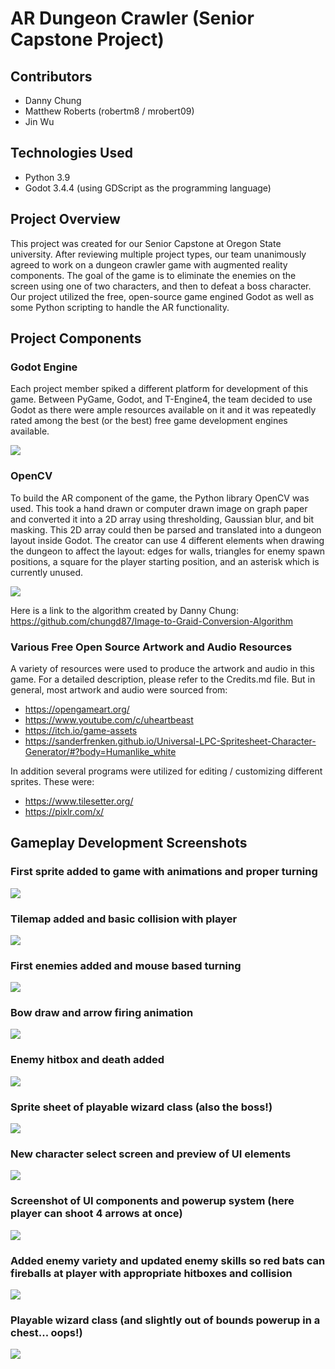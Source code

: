 # AR Dungeon Crawler (Senior Capstone Project)

## Contributors
- Danny Chung
- Matthew Roberts (robertm8 / mrobert09)
- Jin Wu

## Technologies Used
- Python 3.9
- Godot 3.4.4 (using GDScript as the programming language)

## Project Overview
This project was created for our Senior Capstone at Oregon State university. After reviewing multiple project types, our team unanimously agreed to work on a dungeon crawler game with augmented reality components. The goal of the game is to eliminate the enemies on the screen using one of two characters, and then to defeat a boss character. Our project utilized the free, open-source game engined Godot as well as some Python scripting to handle the AR functionality.

## Project Components
### Godot Engine
Each project member spiked a different platform for development of this game. Between PyGame, Godot, and T-Engine4, the team decided to use Godot as there were ample resources available on it and it was repeatedly rated among the best (or the best) free game development engines available.

![](./Screenshots/engine.png)

### OpenCV
To build the AR component of the game, the Python library OpenCV was used. This took a hand drawn or computer drawn image on graph paper and converted it into a 2D array using thresholding, Gaussian blur, and bit masking. This 2D array could then be parsed and translated into a dungeon layout inside Godot. The creator can use 4 different elements when drawing the dungeon to affect the layout: edges for walls, triangles for enemy spawn positions, a square for the player starting position, and an asterisk which is currently unused.

![](./Screenshots/conversionAlgo.gif)

Here is a link to the algorithm created by Danny Chung: https://github.com/chungd87/Image-to-Graid-Conversion-Algorithm

### Various Free Open Source Artwork and Audio Resources
A variety of resources were used to produce the artwork and audio in this game. For a detailed description, please refer to the Credits.md file. But in general, most artwork and audio were sourced from:
- https://opengameart.org/
- https://www.youtube.com/c/uheartbeast
- https://itch.io/game-assets
- https://sanderfrenken.github.io/Universal-LPC-Spritesheet-Character-Generator/#?body=Humanlike_white

In addition several programs were utilized for editing / customizing different sprites. These were:
- https://www.tilesetter.org/
- https://pixlr.com/x/

## Gameplay Development Screenshots
### First sprite added to game with animations and proper turning
![](./Screenshots/movement.gif)

### Tilemap added and basic collision with player
![](./Screenshots/sliding.gif)

### First enemies added and mouse based turning
![](./Screenshots/mouse&#32;turning.gif)

### Bow draw and arrow firing animation
![](./Screenshots/shooting.gif)

### Enemy hitbox and death added
![](./Screenshots/enemy&#32;hitbox.gif)

### Sprite sheet of playable wizard class (also the boss!)
![](./Screenshots/fullsheet.png)

### New character select screen and preview of UI elements
![](./Screenshots/select.png)

### Screenshot of UI components and powerup system (here player can shoot 4 arrows at once)
![](./Screenshots/boss.png)

### Added enemy variety and updated enemy skills so red bats can fireballs at player with appropriate hitboxes and collision
![](./Screenshots/superbats.gif)

### Playable wizard class (and slightly out of bounds powerup in a chest... oops!)
![](./Screenshots/wizard2.gif)
